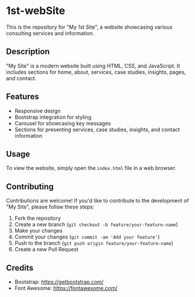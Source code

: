 # 1st-webSite


This is the repository for "My 1st Site", a website showcasing various consulting services and information.

## Description

"My Site" is a modern website built using HTML, CSS, and JavaScript. It includes sections for home, about, services, case studies, insights, pages, and contact.

## Features

- Responsive design
- Bootstrap integration for styling
- Carousel for showcasing key messages
- Sections for presenting services, case studies, insights, and contact information

## Usage

To view the website, simply open the `index.html` file in a web browser.

## Contributing

Contributions are welcome! If you'd like to contribute to the development of "My Site", please follow these steps:

1. Fork the repository
2. Create a new branch (`git checkout -b feature/your-feature-name`)
3. Make your changes
4. Commit your changes (`git commit -am 'Add your feature'`)
5. Push to the branch (`git push origin feature/your-feature-name`)
6. Create a new Pull Request

## Credits

- Bootstrap: https://getbootstrap.com/
- Font Awesome: https://fontawesome.com/
